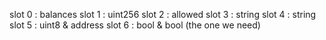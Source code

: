 slot 0 : balances
slot 1 : uint256
slot 2 : allowed
slot 3 : string
slot 4 : string
slot 5 : uint8 & address
slot 6 : bool & bool (the one we need)
